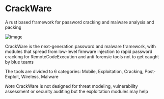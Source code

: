 # CrackWare
A rust based framework for password cracking and malware analysis and packing 

![image](https://github.com/user-attachments/assets/ef61090c-b6ad-43a8-8501-3da852719893)

CrackWare is the next-generation password and malware framework, with modules that spread from low-level firmware injection to rapid password cracking for RemoteCodeExecution and anti forensic tools not to get caught by blue teams

The tools are divided to 6 categories: Mobile, Exploitation, Cracking, Post-Exploit, Wireless, Malware

*Note* CrackWare is not designed for  threat modeling, vulnerability assessment or security auditing but the exploitation modules may help
